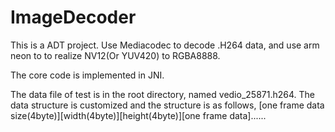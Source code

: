 # ImageDecoder

This is a ADT project. Use Mediacodec to decode .H264 data, and use arm neon to to realize NV12(Or YUV420) to RGBA8888.
 
The core code is implemented in JNI.

The data file of test is in the root directory, named vedio_25871.h264. 
The data structure is customized and the structure is as follows, [one frame data size(4byte)][width(4byte)][height(4byte)][one frame data]......